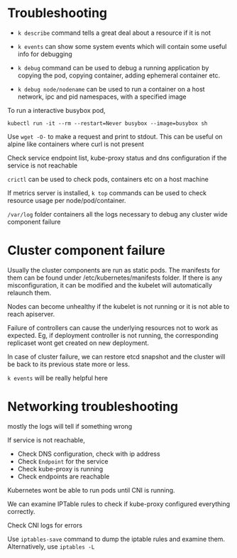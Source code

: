 # Troubleshooting

* `k describe` command tells a great deal about a resource if it is not
* `k events` can show some system events which will contain some useful
  info for debugging

* `k debug` command can be used to debug a running application by
  copying the pod, copying container, adding ephemeral container etc.

* `k debug node/nodename` can be used to run a container on a host
  network, ipc and pid namespaces, with a specified image


To run a interactive busybox pod,

```
kubectl run -it --rm --restart=Never busybox --image=busybox sh
```

Use `wget -O-` to make a request and print to stdout. This can be useful
on alpine like containers where curl is not present

Check service endpoint list, kube-proxy status and dns configuration if the service is not
reachable

`crictl` can be used to check pods, containers etc on a host machine

If metrics server is installed, `k top` commands can be used to check
resource usage per node/pod/container.

`/var/log` folder containers all the logs necessary to debug any cluster
wide component failure

# Cluster component failure

Usually the cluster components are run as static pods. The manifests for
them can be found under /etc/kubernetes/manifests folder. If there is
any misconfiguration, it can be modified and the kubelet will
automatically relaunch them.

Nodes can become unhealthy if the kubelet is not running or it is not
able to reach apiserver.

Failure of controllers can cause the underlying resources not to work as
expected. Eg, if deployment controller is not running, the corresponding
replicaset wont get created on new deployment.

In case of cluster failure, we can restore etcd snapshot and the cluster
will be back to its previous state more or less.

`k events` will be really helpful here

# Networking troubleshooting

mostly the logs will tell if something wrong

If service is not reachable,
* Check DNS configuration, check with ip address
* Check `Endpoint` for the service
* Check kube-proxy is running
* Check endpoints are reachable

Kubernetes wont be able to run pods until CNI is running.

We can examine IPTable rules to check if kube-proxy configured
everything correctly.

Check CNI logs for errors

Use `iptables-save` command to dump the iptable rules and examine them.
Alternatively, use `iptables -L`
